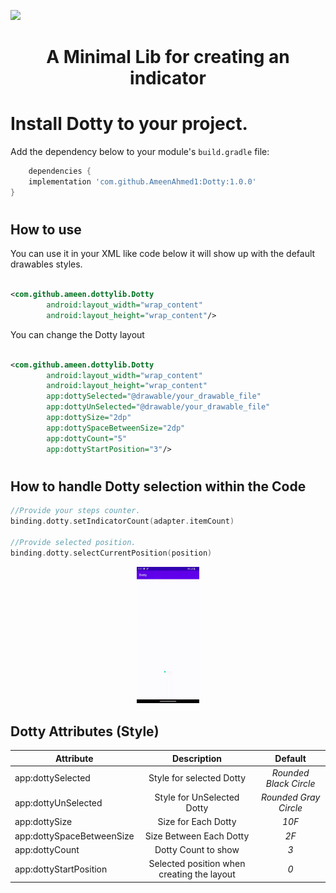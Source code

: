 [![](https://jitpack.io/v/AmeenAhmed1/Dotty.svg)](https://jitpack.io/#AmeenAhmed1/Dotty)

# <div style="text-align: center;"> A Minimal Lib for creating an indicator </div>

# <h1>Install Dotty to your project.</h1>

Add the dependency below to your module's `build.gradle` file:

```groovy
    dependencies {
    implementation 'com.github.AmeenAhmed1:Dotty:1.0.0'
}
```

# <h2>How to use</h2>

You can use it in your XML like code below it will show up with the default drawables styles.

```xml

<com.github.ameen.dottylib.Dotty
        android:layout_width="wrap_content"
        android:layout_height="wrap_content"/>
```

You can change the Dotty layout

```xml

<com.github.ameen.dottylib.Dotty
        android:layout_width="wrap_content"
        android:layout_height="wrap_content"
        app:dottySelected="@drawable/your_drawable_file"
        app:dottyUnSelected="@drawable/your_drawable_file"
        app:dottySize="2dp"
        app:dottySpaceBetweenSize="2dp"
        app:dottyCount="5"
        app:dottyStartPosition="3"/>
```

# <h2>How to handle Dotty selection within the Code</h2>

```kotlin
//Provide your steps counter.
binding.dotty.setIndicatorCount(adapter.itemCount)

//Provide selected position.
binding.dotty.selectCurrentPosition(position)
```

<div style="text-align: center;"> <img src=screens/screenrecord.gif width="20%" height="20%"/> </div>


<h2>Dotty Attributes (Style)</h2>

| Attribute                 |                Description                 |        Default         |
|---------------------------|:------------------------------------------:|:----------------------:|
| app:dottySelected         |          Style for selected Dotty          | _Rounded Black Circle_ |
| app:dottyUnSelected       |         Style for UnSelected Dotty         | _Rounded Gray Circle_  |
| app:dottySize             |            Size for Each Dotty             |         _10F_          |
| app:dottySpaceBetweenSize |          Size Between Each Dotty           |          _2F_          |
| app:dottyCount            |            Dotty Count to show             |          _3_           |
| app:dottyStartPosition    | Selected position when creating the layout |          _0_           |
